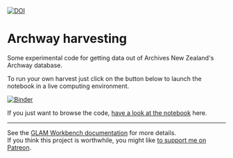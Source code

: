 
[![DOI](https://zenodo.org/badge/DOI/10.5281/zenodo.3544700.svg)](https://doi.org/10.5281/zenodo.3544700)


# Archway harvesting

Some experimental code for getting data out of Archives New Zealand's Archway database.

To run your own harvest just click on the button below to launch the notebook in a live computing environment.

[![Binder](https://mybinder.org/badge.svg)](https://mybinder.org/v2/gh/wragge/archway-harvesting/master?filepath=archway-records-harvest.ipynb)

If you just want to browse the code, [have a look at the notebook](https://nbviewer.jupyter.org/github/wragge/archway-harvesting/blob/master/archway-records-harvest.ipynb) here.

----

See the [GLAM Workbench documentation](https://glam-workbench.github.io/) for more details.  
If you think this project is worthwhile, you might like [to support me on Patreon](https://www.patreon.com/timsherratt).
